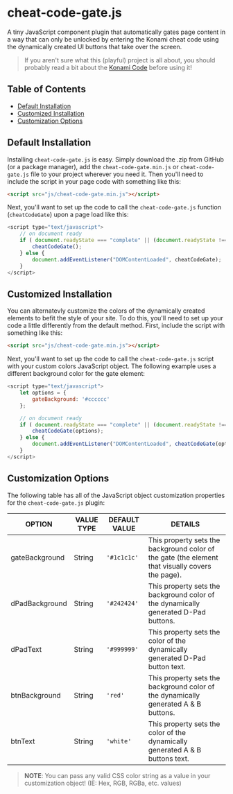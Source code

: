 # cheat-code-gate.js

A tiny JavaScript component plugin that automatically gates page content in a way that can only be unlocked by entering the Konami cheat code using the dynamically created UI buttons that take over the screen.

> If you aren't sure what this (playful) project is all about, you should probably read a bit about the [Konami Code](https://en.wikipedia.org/wiki/Konami_Code) before using it!

## Table of Contents

 * [Default Installation](#default-installation)
 * [Customized Installation](#customized-installation)
 * [Customization Options](#customization-options)

## Default Installation

Installing `cheat-code-gate.js` is easy. Simply download the .zip from GitHub (or a package manager), add the `cheat-code-gate.min.js` or `cheat-code-gate.js` file to your project wherever you need it. Then you'll need to include the script in your page code with something like this:

```html
<script src="js/cheat-code-gate.min.js"></script>
```

Next, you'll want to set up the code to call the `cheat-code-gate.js` function (`cheatCodeGate`) upon a page load like this:

```javascript
<script type="text/javascript">
    // on document ready
    if ( document.readyState === "complete" || (document.readyState !== "loading" && !document.documentElement.doScroll) ) {
        cheatCodeGate();
    } else {
        document.addEventListener("DOMContentLoaded", cheatCodeGate);
    }
</script>
```

## Customized Installation

You can alternatevly customize the colors of the dynamically created elements to befit the style of your site. To do this, you'll need to set up your code a little differently from the default method. First, include the script with something like this:

```html
<script src="js/cheat-code-gate.min.js"></script>
```

Next, you'll want to set up the code to call the `cheat-code-gate.js` script with your custom colors JavaScript object. The following example uses a different background color for the gate element:

```javascript
<script type="text/javascript">
    let options = {
        gateBackground: '#cccccc'
    };

    // on document ready
    if ( document.readyState === "complete" || (document.readyState !== "loading" && !document.documentElement.doScroll) ) {
        cheatCodeGate(options);
    } else {
        document.addEventListener("DOMContentLoaded", cheatCodeGate(options));
    }
</script>
```

## Customization Options
The following table has all of the JavaScript object customization properties for the `cheat-code-gate.js` plugin:

OPTION | VALUE TYPE | DEFAULT VALUE | DETAILS
------------ | ------------- | ------------- | -------------
gateBackground | String | `'#1c1c1c'` | This property sets the background color of the gate (the element that visually covers the page).
dPadBackground | String | `'#242424'` | This property sets the background color of the dynamically generated D-Pad buttons.
dPadText | String | `'#999999'` | This property sets the color of the dynamically generated D-Pad button text.
btnBackground | String | `'red'` | This property sets the background color of the dynamically generated A & B buttons.
btnText | String | `'white'` | This property sets the color of the dynamically generated A & B buttons text.

> **NOTE**: You can pass any valid CSS color string as a value in your customization object! (IE: Hex, RGB, RGBa, etc. values)
